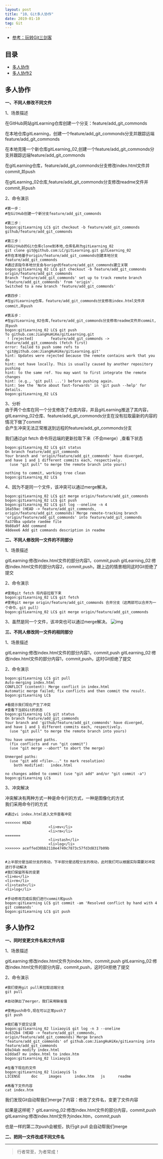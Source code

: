 ```yaml
---
layout: post
title: "10、Git多人协作"
date: 2019-01-10
tag: Git
---   
```


- [参考：玩转Git三剑客](https://time.geekbang.org/course/intro/100021601)



## 目录
* [多人协作](#content1)
* [多人协作2](#content2)



<!-- ************************************************ -->
## <a id="content1"></a>多人协作

**一、不同人修改不同文件**


1、场景描述

在GitHub网站gitLearning仓库创建一个分支：feature/add_git_commonds

在本地仓库gitLearning，创建一个feature/add_git_commonds分支并跟踪远端feature/add_git_commonds

在本地克隆一个新仓库gitLearning_02,创建一个feature/add_git_commonds分支并跟踪远端feature/add_git_commonds

在gitLearning仓库，feature/add_git_commonds分支修改index.html文件并commit,并push

在gitLearning_02仓库,feature/add_git_commonds分支修改readme文件并commit,并push


2、命令演示

```
#第一步：
#在GitHub创建一个新分支feature/add_git_commonds

#第二步：
bogon:gitLearning LC$ git checkout -b feature/add_git_commonds github/feature/add_git_commonds

#第三步：
#将GitHub的Git仓库clone到本地,仓库名称为gitLearning_02
git clone git@github.com:LC/gitLearning.git gitLearning_02
#并在本地基于origin/feature/add_git_commonds创建本地分支feature/add_git_commonds
#通过该指令本地分支会与orign的feature/add_git_commonds建立关联
bogon:gitLearning_02 LC$ git checkout -b feature/add_git_commonds origin/feature/add_git_commonds
Branch 'feature/add_git_commonds' set up to track remote branch 'feature/add_git_commonds' from 'origin'.
Switched to a new branch 'feature/add_git_commonds'

#第四步：
#在gitLearning仓库，feature/add_git_commonds分支修改index.html文件并commit,并push

#第五步：
#在gitLearning_02仓库,feature/add_git_commonds分支修改readme文件并commit,并push
bogon:gitLearning_02 LC$ git push
To github.com:JiangHuHiKe/gitLearning.git
 ! [rejected]        feature/add_git_commonds -> feature/add_git_commonds (fetch first)
error: failed to push some refs to 'git@github.com:JiangHuHiKe/gitLearning.git'
hint: Updates were rejected because the remote contains work that you do
hint: not have locally. This is usually caused by another repository pushing
hint: to the same ref. You may want to first integrate the remote changes
hint: (e.g., 'git pull ...') before pushing again.
hint: See the 'Note about fast-forwards' in 'git push --help' for details.
bogon:gitLearning_02 LC$ 
```
3、分析     
由于两个仓库在同一个分支修改了仓库内容，并且gitLearning推送了其内容，   
gitLearning_02仓库、feature/add_git_commonds分支在没有拉取最新的内容的情况下做了commit     
会产生冲突无法正常推送到远程的feature/add_git_commonds分支      

我们通过git fetch 命令将远端的更新拉取下来（不会merge）,查看下状态
```
bogon:gitLearning_02 LC$ git status 
On branch feature/add_git_commonds
Your branch and 'origin/feature/add_git_commonds' have diverged,
and have 1 and 1 different commits each, respectively.
  (use "git pull" to merge the remote branch into yours)

nothing to commit, working tree clean
bogon:gitLearning_02 LC$ 
```
4、因为不是同一个文件，该冲突可以通过merge解决。

```
bogon:gitLearning_02 LC$ git merge origin/feature/add_git_commonds
bogon:gitLearning_02 LC$ git push
bogon:gitLearning_02 LC$ git log --oneline -n 4
16a59ac (HEAD -> feature/add_git_commonds, origin/feature/add_git_commonds) Merge remote-tracking branch 'origin/feature/add_git_commonds' into feature/add_git_commonds
fa370ba update raedme file
9b88a9f Add command
48deee6 Add git commands description in readme
```


**二、不同人修改同一文件的不同部分**

1、场景描述

gitLearning:修改index.html文件的部分内容1，commit,push
gitLearning_02:修改index.html文件的部分内容2，commit,push，跟上边的情景相同这时Git拒绝了提交    

2、命令演示
```
#使用git fetch 将内容拉取下来
bogon:gitLearning_02 LC$ git fetch
#使用git merge origin/feature/add_git_commonds 合并分支（这两部可以合并为一个命令，git pull）
bogon:gitLearning_02 LC$ git merge origin/feature/add_git_commonds
```
3、虽然是同一个文件，该冲突也可以通过merge解决。
<img src="/images/Git/git10_0.png" alt="img">


**三、不同人修改同一文件的相同部分**

1、场景描述

gitLearning:修改index.html文件的部分内容1，commit,push
gitLearning_02:修改index.html文件的部分内容1，commit,push，这时Git拒绝了提交    

2、命令演示

```
bogon:gitLearning LC$ git pull
Auto-merging index.html
CONFLICT (content): Merge conflict in index.html
Automatic merge failed; fix conflicts and then commit the result.
bogon:gitLearning LC$ 

#看提示我们现在产生了冲突
#查看下当前Git的状态
bogon:gitLearning LC$ git status
On branch feature/add_git_commonds
Your branch and 'github/feature/add_git_commonds' have diverged,
and have 1 and 1 different commits each, respectively.
  (use "git pull" to merge the remote branch into yours)

You have unmerged paths.
  (fix conflicts and run "git commit")
  (use "git merge --abort" to abort the merge)

Unmerged paths:
  (use "git add <file>..." to mark resolution)
	both modified:   index.html

no changes added to commit (use "git add" and/or "git commit -a")
bogon:gitLearning LC$ 
```

3、冲突解决

冲突解决有两种方式一种是命令行的方式，一种是图像化的方式    
我们采用命令行的方式

```
#通过vi index.html进入文件查看冲突

<<<<<<< HEAD
                    <li>mv</li>
                    <li>rm</li>
=======
                    <li>stash</li>
                    <li>log</li>
>>>>>>> aceffed30bb2110e4749c7873c57fd3d8317b09b


#上半部分是当前分支的改动，下半部分是远程分支的改动，此时我们可以根据实际需要对冲突进行手动解决
#我们保留所有的变更
<li>mv</li>
<li>rm</li>
<li>stash</li>
<li>log</li>

#手动修改完成后我们进行commit和push
bogon:gitLearning LC$ git commit -am 'Resolved conflict by hand with 4 git commands'
bogon:gitLearning LC$ git push
```

<!-- ************************************************ -->
## <a id="content2"></a>多人协作2

**一、同时变更文件名和文件内容**

1、场景描述

gitLearning:修改index.html文件为index.htm，commit,push 
gitLearning_02:修改index.html文件的部分内容，commit,push，这时Git拒绝了提交    

2、命令演示

```
#我们使用git pull来拉取远端分支
git pull

#自动弹出了merger，我们采用缺省值

#使用push命令,现在可以正常push了
git push

#我们看下提交记录
bogon:gitLearning_02 lixiaoyi$ git log -n 3 --oneline
4c632b4 (HEAD -> feature/add_git_commonds, origin/feature/add_git_commonds) Merge branch 'feature/add_git_commonds' of github.com:JiangHuHiKe/gitLearning into feature/add_git_commonds
69a34ab modify index.html
e2ddad7 mv index.html to index.htm
bogon:gitLearning_02 lixiaoyi$ 

#在看下现在的文件
bogon:gitLearning_02 lixiaoyi$ ls 
LICENSE		doc		images		index.htm	js		readme

#再看下文件内容
cat index.htm
```

我们发现Git自动帮我们merge了内容：修改了文件名，变更了文件内容

如果是这样呢？
gitLearning_02:修改index.html文件的部分内容，commit,push        
gitLearning:修改index.html文件为index.htm，commit,push    

也是一样的第二次push会被拒，执行git pull 会自动帮我们merge

**二、把同一文件改成不同文件名**






----------
>  行者常至，为者常成！



